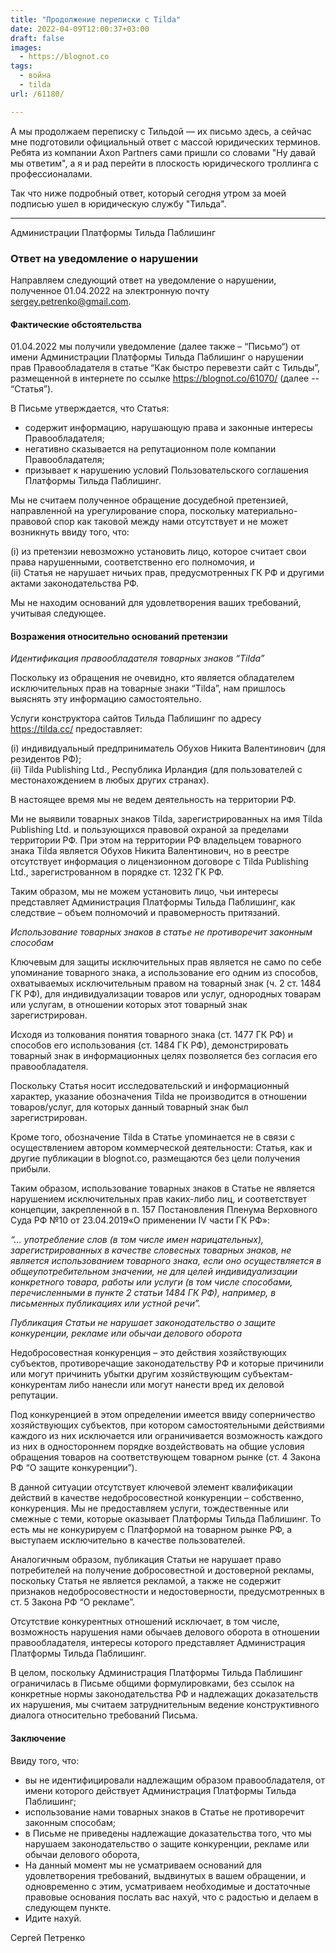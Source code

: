 ```yaml
---
title: "Продолжение переписки с Tilda"
date: 2022-04-09T12:00:37+03:00
draft: false
images:
  - https://blognot.co
tags:
  - война
  - tilda
url: /61180/

---
```

А мы продолжаем переписку с Тильдой — их письмо здесь, а сейчас мне подготовили официальный ответ с массой юридических терминов. Ребята из компании Axon Partners сами пришли со словами "Ну давай мы ответим", а я и рад перейти в плоскость юридического троллинга с профессионалами.

<!--more-->

Так что ниже подробный ответ, который сегодня утром за моей подписью ушел в юридическую службу "Тильда".

----------
Администрации Платформы
Тильда Паблишинг

### Ответ на уведомление о нарушении
 
Направляем следующий ответ на уведомление о нарушении, полученное 01.04.2022 на электронную почту sergey.petrenko@gmail.com.

#### Фактические обстоятельства
 
01.04.2022 мы получили уведомление (далее также – “Письмо“) от имени Администрации Платформы Тильда Паблишинг о нарушении прав Правообладателя в статье “Как быстро перевезти сайт с Тильды”, размещенной в интернете по ссылке https://blognot.co/61070/ (далее -- “Статья”).

В Письме утверждается, что Статья:

- содержит информацию, нарушающую права и законные интересы Правообладателя;
- негативно сказывается на репутационном поле компании Правообладателя;
- призывает к нарушению условий Пользовательского соглашения Платформы Тильда Паблишинг.
 
Мы не считаем полученное обращение досудебной претензией, направленной на урегулирование спора, поскольку материально-правовой спор как таковой между нами отсутствует и не может возникнуть ввиду того, что:

(i) из претензии невозможно установить лицо, которое считает свои права нарушенными, соответственно его полномочия, и   
(ii) Статья не нарушает ничьих прав, предусмотренных ГК РФ и другими актами законодательства РФ.
 
Мы не находим оснований для удовлетворения ваших требований, учитывая следующее.

#### Возражения относительно оснований претензии
 
*Идентификация правообладателя товарных знаков “Tilda”*
 
Поскольку из обращения не очевидно, кто является обладателем исключительных прав на товарные знаки “Tilda”, нам пришлось выяснять эту информацию самостоятельно.

Услуги конструктора сайтов Тильда Паблишинг по адресу https://tilda.cc/ предоставляет:
 
(i) индивидуальный предприниматель Обухов Никита Валентинович (для резидентов РФ);   
(ii) Tilda Publishing Ltd., Республика Ирландия (для пользователей с местонахождением в любых других странах).

В настоящее время мы не ведем деятельность на территории РФ. 
 
Ми не выявили товарных знаков Tilda, зарегистрированных на имя Tilda Publishing Ltd. и пользующихся правовой охраной за пределами территории РФ. При этом на территории РФ владельцем товарного знака Tilda является Обухов Никита Валентинович, но в реестре отсутствует информация о лицензионном договоре с Tilda Publishing Ltd., зарегистрованном в порядке ст. 1232 ГК РФ. 

Таким образом, мы не можем установить лицо, чьи интересы представляет Администрация Платформы Тильда Паблишинг, как следствие – объем полномочий и правомерность притязаний. 

*Использование товарных знаков в статье не противоречит законным способам*
 
Ключевым для защиты исключительных прав является не само по себе упоминание товарного знака, а использование его одним из способов, охватываемых исключительным правом на товарный знак (ч. 2 ст. 1484 ГК РФ), для индивидуализации товаров или услуг, однородных товарам или услугам, в отношении которых этот товарный знак зарегистрирован.
 
Исходя из толкования понятия товарного знака (ст. 1477 ГК РФ) и способов его использования (ст. 1484 ГК РФ), демонстрировать товарный знак в информационных целях позволяется без согласия его правообладателя.
 
Поскольку Статья носит исследовательский и информационный характер, указание обозначения Tilda не производится в отношении товаров/услуг, для которых данный товарный знак был зарегистрирован.

Кроме того, обозначение Tilda в Статье упоминается не в связи с осуществлением автором коммерческой деятельности: Статья, как и другие публикации в blognot.co, размещаются без цели получения прибыли. 

Таким образом, использование товарных знаков в Статье не является нарушением исключительных прав каких-либо лиц, и соответствует концепции, закрепленной в п. 157 Постановления Пленума Верховного Суда РФ №10 от 23.04.2019«О применении IV части ГК РФ»:

*“... употребление слов (в том числе имен нарицательных), зарегистрированных в качестве словесных товарных знаков, не является использованием товарного знака, если оно осуществляется в общеупотребительном значении, не для целей индивидуализации конкретного товара, работы или услуги (в том числе способами, перечисленными в пункте 2 статьи 1484 ГК РФ), например, в письменных публикациях или устной речи”.*
 
*Публикация Статьи не нарушает законодательство о защите конкуренции, рекламе или обычаи делового оборота*

Недобросовестная конкуренция – это действия хозяйствующих субъектов, противоречащие законодательству РФ и которые  причинили или могут причинить убытки другим хозяйствующим субъектам-конкурентам либо нанесли или могут нанести вред их деловой репутации.

Под конкуренцией в этом определении имеется ввиду соперничество хозяйствующих субъектов, при котором самостоятельными действиями каждого из них исключается или ограничивается возможность каждого из них в одностороннем порядке воздействовать на общие условия обращения товаров на соответствующем товарном рынке (ст. 4 Закона РФ “О защите конкуренции”). 

В данной ситуации отсутствует ключевой элемент квалификации действий в качестве недобросовестной конкуренции – собственно, конкуренция. Мы  не предоставляем услуги, тождественные или смежные с теми, которые оказывает Платформы Тильда Паблишинг. То есть мы не конкурируем с Платформой на товарном рынке РФ, а выступаем исключительно в качестве пользователей.
  
Аналогичным образом, публикация Статьи не нарушает право потребителей на получение добросовестной и достоверной рекламы, поскольку Статья не является рекламой, а также не содержит признаков недобросовестности и недостоверности, предусмотренных в ст. 5 Закона РФ “О рекламе”. 

Отсутствие конкурентных отношений исключает, в том числе, возможность нарушения нами обычаев делового оборота в отношении правообладателя, интересы которого представляет Администрация Платформы Тильда Паблишинг. 

В целом, поскольку Администрация Платформы Тильда Паблишинг ограничилась в Письме общими формулировками, без ссылок на конкретные нормы законодательства РФ и надлежащих доказательств их нарушения, мы считаем затруднительным ведение конструктивного диалога относительно требований Письма. 

#### Заключение
 
Ввиду того, что:
 
- вы не идентифицировали надлежащим образом правообладателя, от имени которого действует Администрация Платформы Тильда Паблишинг;
- использование нами товарных знаков в Статье не противоречит законным способам;
- в Письме не приведены надлежащие доказательства того, что мы нарушаем законодательство о защите конкуренции, рекламе или обычаи делового оборота,
- На данный момент мы не усматриваем оснований для удовлетворения требований, выдвинутых в вашем обращении, и одновременно с этим, усматриваем необходимые и достаточные правовые основания послать вас нахуй, что с радостью и делаем в следующем пункте.
- Идите нахуй.

Сергей Петренко
